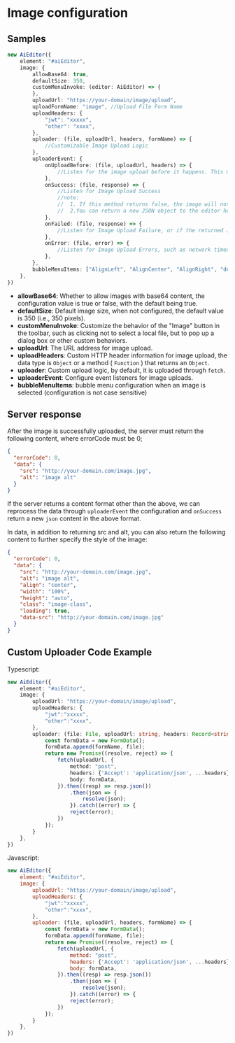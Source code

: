 # Image configuration

## Samples

```typescript
new AiEditor({
    element: "#aiEditor",
    image: {
        allowBase64: true,
        defaultSize: 350,
        customMenuInvoke: (editor: AiEditor) => {
        },
        uploadUrl: "https://your-domain/image/upload",
        uploadFormName: "image", //Upload File Form Name
        uploadHeaders: {
            "jwt": "xxxxx",
            "other": "xxxx",
        },
        uploader: (file, uploadUrl, headers, formName) => {
            //Customizable Image Upload Logic
        },
        uploaderEvent: {
            onUploadBefore: (file, uploadUrl, headers) => {
                //Listen for the image upload before it happens. This method can be left without returning any content, but if it returns false, the upload will be aborted.
            },
            onSuccess: (file, response) => {
                //Listen for Image Upload Success
                //note:
                //  1. If this method returns false, the image will not be inserted into the editor.
                //  2.You can return a new JSON object to the editor here.
            },
            onFailed: (file, response) => {
                //Listen for Image Upload Failure, or if the returned JSON information is incorrect.
            },
            onError: (file, error) => {
                //Listen for Image Upload Errors, such as network timeouts, etc.
            },
        },
        bubbleMenuItems: ["AlignLeft", "AlignCenter", "AlignRight", "delete"]
    },
})
```


- **allowBase64**: Whether to allow images with base64 content, the configuration value is true or false, with the default being true.
- **defaultSize**: Default image size, when not configured, the default value is 350 (i.e., 350 pixels).
- **customMenuInvoke**: Customize the behavior of the "Image" button in the toolbar, such as clicking not to select a local file, but to pop up a dialog box or other custom behaviors.
- **uploadUrl**: The URL address for image upload.
- **uploadHeaders**: Custom HTTP header information for image upload, the data type is `Object` or a method ( `Function` ) that returns an `Object`.
- **uploader**: Custom upload logic, by default, it is uploaded through `fetch`.
- **uploaderEvent**: Configure event listeners for image uploads.
- **bubbleMenuItems**: bubble menu configuration when an image is selected (configuration is not case sensitive)


## Server response

After the image is successfully uploaded, the server must return the following content, where errorCode must be 0;

```json
{
  "errorCode": 0,
  "data": {
    "src": "http://your-domain.com/image.jpg",
    "alt": "image alt"
  }
}
```

If the server returns a content format other than the above, we can reprocess the data through `uploaderEvent` the configuration and `onSuccess` return a new `json` content in the above format.

In data, in addition to returning src and alt, you can also return the following content to further specify the style of the image:

```json
{
  "errorCode": 0,
  "data": {
    "src": "http://your-domain.com/image.jpg",
    "alt": "image alt",
    "align": "center",
    "width": "100%",
    "height": "auto",
    "class": "image-class",
    "loading": true,
    "data-src": "http://your-domain.com/image.jpg"
  }
}
```


## Custom Uploader Code Example

Typescript:

```typescript
new AiEditor({
    element: "#aiEditor",
    image: {
        uploadUrl: "https://your-domain/image/upload",
        uploadHeaders: {
            "jwt":"xxxxx",
            "other":"xxxx",
        },
        uploader: (file: File, uploadUrl: string, headers: Record<string, any>, formName: string): Promise<Record<string, any>> => {
            const formData = new FormData();
            formData.append(formName, file);
            return new Promise((resolve, reject) => {
                fetch(uploadUrl, {
                    method: "post",
                    headers: {'Accept': 'application/json', ...headers},
                    body: formData,
                }).then((resp) => resp.json())
                    .then(json => {
                        resolve(json);
                    }).catch((error) => {
                    reject(error);
                })
            });
        }
    },
})
```

Javascript:


```js
new AiEditor({
    element: "#aiEditor",
    image: {
        uploadUrl: "https://your-domain/image/upload",
        uploadHeaders: {
            "jwt":"xxxxx",
            "other":"xxxx",
        },
        uploader: (file, uploadUrl, headers, formName) => {
            const formData = new FormData();
            formData.append(formName, file);
            return new Promise((resolve, reject) => {
                fetch(uploadUrl, {
                    method: "post",
                    headers: {'Accept': 'application/json', ...headers},
                    body: formData,
                }).then((resp) => resp.json())
                    .then(json => {
                        resolve(json);
                    }).catch((error) => {
                    reject(error);
                })
            });
        }
    },
})
```